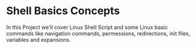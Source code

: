 # Shell Basics Concepts

In this Project we'll cover Linux Shell Script and some Linux basic commands like navigation commands, permessions, redirections, init files, variables and expansions.
